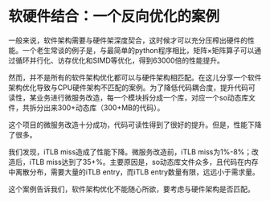 # 软硬件结合：一个反向优化的案例

一般来说，软件架构需要与硬件架深度契合，这时候才可以充分压榨出硬件的性能。一个老生常谈的例子是，与最简单的python程序相比，矩阵×矩阵算子可以通过循环并行化、访存优化和SIMD等优化，得到63000倍的性能提升。

然而，并不是所有的软件架构优化都可以与硬件架构相匹配。在这儿分享一个软件架构优化导致与CPU硬件架构不匹配的案例。为了降低代码耦合度，提升代码可读性，某业务进行微服务改造，每一个模块拆分成一个库，对应一个so动态库文件，共拆分出来300+动态库（300+MB的代码）。

这个项目的微服务改造十分成功，代码可读性得到了很好的提升。但是，性能下降了很多。

我们发现，iTLB miss造成了性能下降。微服务改造前，iTLB miss为1%-8%；改造后，iTLB miss达到了35+%。主要原因是，so动态库文件众多，且代码在内存中离散分布，需要大量的iTLB entry，而iTLB entry数量有限，远远小于需求量。

这个案例告诉我们，软件架构优化不能随心所欲，要考虑与硬件架构是否匹配。
